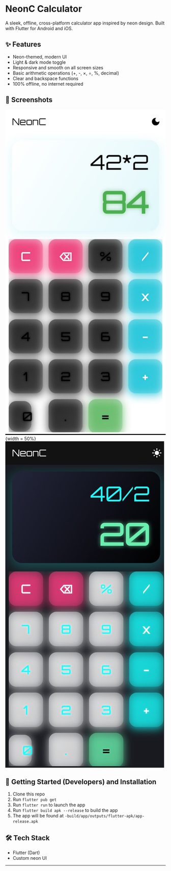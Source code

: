 # NeonC Calculator

A sleek, offline, cross-platform calculator app inspired by neon design. Built with Flutter for Android and iOS.

## ✨ Features
- Neon-themed, modern UI
- Light & dark mode toggle
- Responsive and smooth on all screen sizes
- Basic arithmetic operations (+, -, ×, ÷, %, decimal)
- Clear and backspace functions
- 100% offline, no internet required

## 📱 Screenshots
![Light mode](light_mode.jpg){width = 50%}
![dark mode](dark_mode.jpg)

## 🚀 Getting Started (Developers) and Installation
1. Clone this repo
2. Run `flutter pub get`
3. Run `flutter run` to launch the app
4. Run `flutter build apk --release` to build the app
5. The app will be found at `-build/app/outputs/flutter-apk/app-release.apk`

## 🛠️ Tech Stack
- Flutter (Dart)
- Custom neon UI

---


